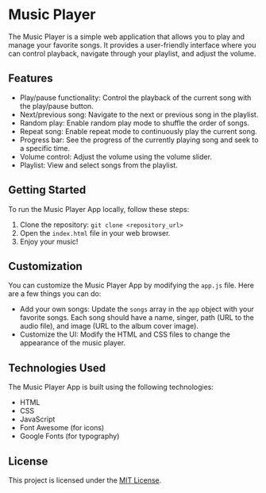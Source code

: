 # Music Player 

The Music Player is a simple web application that allows you to play and manage your favorite songs. It provides a user-friendly interface where you can control playback, navigate through your playlist, and adjust the volume.

## Features

- Play/pause functionality: Control the playback of the current song with the play/pause button.
- Next/previous song: Navigate to the next or previous song in the playlist.
- Random play: Enable random play mode to shuffle the order of songs.
- Repeat song: Enable repeat mode to continuously play the current song.
- Progress bar: See the progress of the currently playing song and seek to a specific time.
- Volume control: Adjust the volume using the volume slider.
- Playlist: View and select songs from the playlist.

## Getting Started

To run the Music Player App locally, follow these steps:

1. Clone the repository: `git clone <repository_url>`
2. Open the `index.html` file in your web browser.
3. Enjoy your music!

## Customization

You can customize the Music Player App by modifying the `app.js` file. Here are a few things you can do:

- Add your own songs: Update the `songs` array in the `app` object with your favorite songs. Each song should have a name, singer, path (URL to the audio file), and image (URL to the album cover image).
- Customize the UI: Modify the HTML and CSS files to change the appearance of the music player.

## Technologies Used

The Music Player App is built using the following technologies:

- HTML
- CSS
- JavaScript
- Font Awesome (for icons)
- Google Fonts (for typography)

## License

This project is licensed under the [MIT License](LICENSE).

